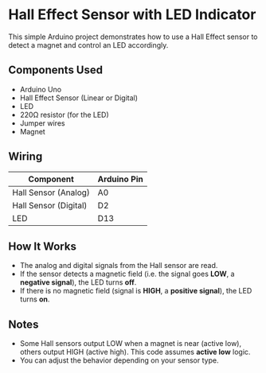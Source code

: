 # Hall Effect Sensor with LED Indicator

This simple Arduino project demonstrates how to use a Hall Effect sensor to detect a magnet and control an LED accordingly.

## Components Used
- Arduino Uno
- Hall Effect Sensor (Linear or Digital)
- LED
- 220Ω resistor (for the LED)
- Jumper wires
- Magnet

## Wiring
| Component         | Arduino Pin |
|------------------|-------------|
| Hall Sensor (Analog) | A0      |
| Hall Sensor (Digital) | D2     |
| LED                 | D13      |

## How It Works
- The analog and digital signals from the Hall sensor are read.
- If the sensor detects a magnetic field (i.e. the signal goes **LOW**, a **negative signal**), the LED turns **off**.
- If there is no magnetic field (signal is **HIGH**, a **positive signal**), the LED turns **on**.

## Notes
- Some Hall sensors output LOW when a magnet is near (active low), others output HIGH (active high). This code assumes **active low** logic.
- You can adjust the behavior depending on your sensor type.
